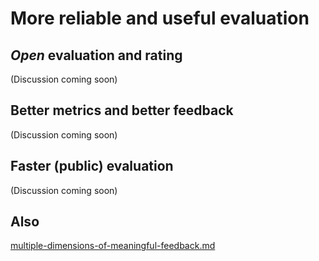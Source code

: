 # More reliable and useful evaluation

## _Open_ evaluation and rating&#x20;

(Discussion coming soon)



## Better metrics and better feedback

(Discussion coming soon)



## Faster (public) evaluation&#x20;

(Discussion coming soon)

## Also

[multiple-dimensions-of-meaningful-feedback.md](../multiple-dimensions-of-meaningful-feedback.md "mention")

